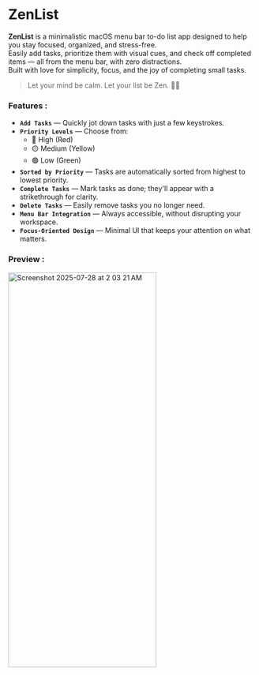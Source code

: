 # ZenList

**ZenList** is a minimalistic macOS menu bar to-do list app designed to help you stay focused, organized, and stress-free.  
Easily add tasks, prioritize them with visual cues, and check off completed items — all from the menu bar, with zero distractions.
<br>
Built with love for simplicity, focus, and the joy of completing small tasks.
<br>
> Let your mind be calm. Let your list be Zen. 🧘‍♂️<br>


### Features :

- **`Add Tasks`** — Quickly jot down tasks with just a few keystrokes.
- **`Priority Levels`** — Choose from:
  - 🔴 High (Red)
  - 🟡 Medium (Yellow)
  - 🟢 Low (Green)
- **`Sorted by Priority`** — Tasks are automatically sorted from highest to lowest priority.
- **`Complete Tasks`** — Mark tasks as done; they'll appear with a strikethrough for clarity.
- **`Delete Tasks`** — Easily remove tasks you no longer need.
- **`Menu Bar Integration`** — Always accessible, without disrupting your workspace.
- **`Focus-Oriented Design`** — Minimal UI that keeps your attention on what matters.

### Preview :
<img width="300" height="800" alt="Screenshot 2025-07-28 at 2 03 21 AM" src="https://github.com/user-attachments/assets/ffc3f7fb-82fb-461f-b428-5e5227c92efd" />
<br><br>
